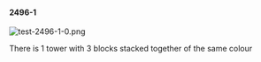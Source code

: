 #### 2496-1
![test-2496-1-0.png](https://github.com/lil-lab/nlvr/raw/master/nlvr/test/images/3/test-2496-1-0.png "test-2496-1-0.png")

There is 1 tower with 3 blocks stacked together of the same colour